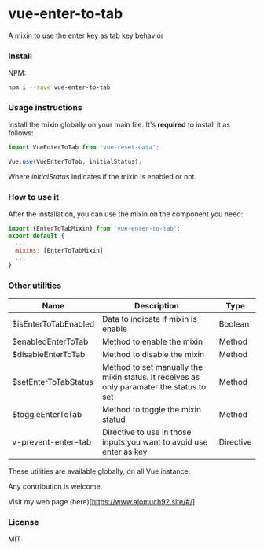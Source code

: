 # vue-enter-to-tab
A mixin to use the enter key as tab key behavior

### Install  

NPM:  
```bash
npm i --save vue-enter-to-tab
```

### Usage instructions  

Install the mixin globally on your main file. It's **required** to install it as follows:

```javascript
import VueEnterToTab from 'vue-reset-data';

Vue.use(VueEnterToTab, initialStatus);
```

Where *initialStatus* indicates if the mixin is enabled or not.


### How to use it

After the installation, you can use the mixin on the component you need:

```javascript
import {EnterToTabMixin} from 'vue-enter-to-tab';
export default {
  ...
  mixins: [EnterToTabMixin]
  ...
}
```

### Other utilities

|  Name | Description   | Type   |
| ------------ | ------------ | ------------ |
| $isEnterToTabEnabled  | Data to indicate if mixin is enable | Boolean   |
| $enabledEnterToTab  | Method to enable the mixin |  Method  |
| $disableEnterToTab  | Method to disable the mixin | Method   |
| $setEnterToTabStatus  | Method to set manually the mixin status. It receives as only paramater the status to set | Method   |
| $toggleEnterToTab  | Method to toggle the mixin statud | Method   |
| v-prevent-enter-tab  | Directive to use in those inputs you want to avoid use enter as key | Directive   |

These utilities are available globally, on all Vue instance.

Any contribution is welcome.

Visit my web page (here)[https://www.ajomuch92.site/#/]

### License
MIT

